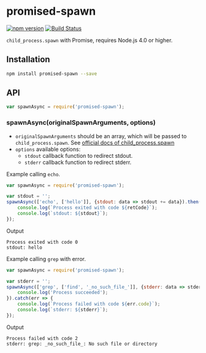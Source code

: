 # promised-spawn

[![npm version](https://badge.fury.io/js/promised-spawn.svg)](https://badge.fury.io/js/promised-spawn)
[![Build Status](https://travis-ci.org/mgenware/promised-spawn.svg?branch=master)](http://travis-ci.org/mgenware/promised-spawn)

`child_process.spawn` with Promise, requires Node.js 4.0 or higher.

## Installation
```sh
npm install promised-spawn --save
```

## API
```js
var spawnAsync = require('promised-spawn');
```

### spawnAsync(originalSpawnArguments, options)
* `originalSpawnArguments` should be an array, which will be passed to `child_process.spawn`. See [official docs of child_process.spawn](https://nodejs.org/api/child_process.html#child_process_child_process_spawn_command_args_options)
* `options` available options:
  * `stdout` callback function to redirect stdout.
  * `stderr` callback function to redirect stderr.
  
Example calling `echo`.
```js
var spawnAsync = require('promised-spawn');

var stdout = '';
spawnAsync(['echo', ['hello']], {stdout: data => stdout += data}).then(retCode => {
    console.log(`Process exited with code ${retCode}`);
    console.log(`stdout: ${stdout}`);
});
```

Output
```
Process exited with code 0
stdout: hello
```

Example calling `grep` with error.
```js
var spawnAsync = require('promised-spawn');

var stderr = '';
spawnAsync(['grep', ['find', '_no_such_file_']], {stderr: data => stderr += data}).then(() => {
    console.log('Process succeeded');
}).catch(err => {
    console.log(`Process failed with code ${err.code}`);
    console.log(`stderr: ${stderr}`);
});
```

Output
```
Process failed with code 2
stderr: grep: _no_such_file_: No such file or directory
```
